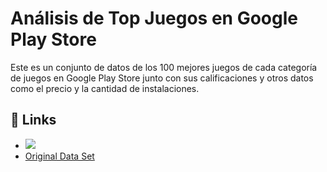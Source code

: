 # Análisis de Top Juegos en Google Play Store

Este es un conjunto de datos de los 100 mejores juegos de cada categoría de juegos en Google Play Store junto con sus calificaciones y otros datos como el precio y la cantidad de instalaciones. 

## 🔗 Links
- [<img src="https://deepnote.com/buttons/launch-in-deepnote-white.svg">](https://deepnote.com/@oscarabazanez/Analisis-de-Top-Juegos-en-Google-Play-Store-Mi33pUsYTduPkcFC4792cQ)
- [Original Data Set](https://www.kaggle.com/dhruvildave/top-play-store-games)

